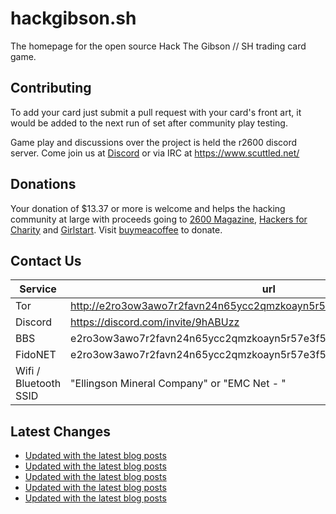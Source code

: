 # hackgibson.sh
The homepage for the open source Hack The Gibson // SH trading card game.


## Contributing

To add your card just submit a pull request with your card's front art, it would be added to the next run of set after community play testing.

Game play and discussions over the project is held the r2600 discord server. Come join us at [Discord](https://discord.com/invite/9hABUzz) or via IRC at https://www.scuttled.net/


## Donations

Your donation of $13.37 or more is welcome and helps the hacking community at large with proceeds going to [2600 Magazine](https://2600.com/), [Hackers for Charity](https://hackersforcharity.org) and [Girlstart](https://girlstart.org).  Visit [buymeacoffee](https://www.buymeacoffee.com/hackgibson.sh) to donate.


## Contact Us

Service | url
-|-
Tor | http://e2ro3ow3awo7r2favn24n65ycc2qmzkoayn5r57e3f56nvjwdcgg32ad.onion
Discord | https://discord.com/invite/9hABUzz
BBS | e2ro3ow3awo7r2favn24n65ycc2qmzkoayn5r57e3f56nvjwdcgg32ad.onion:23
FidoNET | e2ro3ow3awo7r2favn24n65ycc2qmzkoayn5r57e3f56nvjwdcgg32ad.onion:24554
Wifi / Bluetooth SSID | "Ellingson Mineral Company" or "EMC Net - <fidonet address>"

## Latest Changes
<!-- BLOG-POST-LIST:START -->
- [Updated with the latest blog posts](https://github.com/DFW2600/hackgibson.sh/commit/c6668dbbb86a4452bd1602229c93d26eecd3222f)
- [Updated with the latest blog posts](https://github.com/DFW2600/hackgibson.sh/commit/01c6aaeab3c351baf6ba0957ac72c4c80c78b86c)
- [Updated with the latest blog posts](https://github.com/DFW2600/hackgibson.sh/commit/0d813fbd02b4f04e66334255c81b3d7b042439d8)
- [Updated with the latest blog posts](https://github.com/DFW2600/hackgibson.sh/commit/4cccb29f9c2a3af91e66ecd20b47522666618cfa)
- [Updated with the latest blog posts](https://github.com/DFW2600/hackgibson.sh/commit/918d5b7f6c225134ec16d7171e08e722b319b74e)
<!-- BLOG-POST-LIST:END -->
